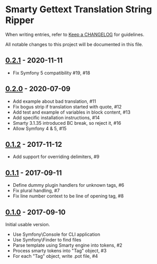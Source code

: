 # Smarty Gettext Translation String Ripper

When writing entries, refer to [Keep a CHANGELOG](http://keepachangelog.com/) for guidelines.

All notable changes to this project will be documented in this file.

## [0.2.1] - 2020-11-11

- Fix Symfony 5 compatibility #19, #18

[0.2.1]: https://github.com/smarty-gettext/tsmarty2c/compare/0.2.0...0.2.1

## [0.2.0] - 2020-07-09

- Add example about bad translation, #11
- Fix bogus strip if translation started with quote, #12
- Add test and example of variables in block content, #13
- Add specific installation instructions, #14
- Smarty 3.1.35 introduced BC break, so reject it, #16
- Allow Symfony 4 & 5, #15

[0.2.0]: https://github.com/smarty-gettext/tsmarty2c/compare/0.1.2...0.2.0

## [0.1.2] - 2017-11-12

- Add support for overriding delimiters, #9

[0.1.2]: https://github.com/smarty-gettext/tsmarty2c/compare/0.1.1...0.1.2

## [0.1.1] - 2017-09-11

- Define dummy plugin handlers for unknown tags, #6
- Fix plural handling, #7
- Fix line number context to be line of opening tag, #8

[0.1.1]: https://github.com/smarty-gettext/tsmarty2c/compare/0.1.0...0.1.1

## [0.1.0] - 2017-09-10

Initial usable version.

- Use Symfony\Console for CLI application
- Use Symfony\Finder to find files
- Parse template using Smarty engine into tokens, #2
- Process smarty tokens into "Tag" object, #3
- For each "Tag" object, write .pot file, #4

[0.1.0]: https://github.com/smarty-gettext/tsmarty2c/commits/0.1.0
